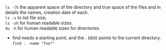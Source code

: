 
`ls -lh`	the apparent space of the directory and true space of the files and in details the names, creation date of each.  
`ls -s` 	to list file size,  
`ls -sh` 	for human readable sizes.  
`du -h` 	for human readable sizes for directories  
  
* find needs a starting point, and the . (dot) points to the current directory.  
`find . -name "foo*"`
